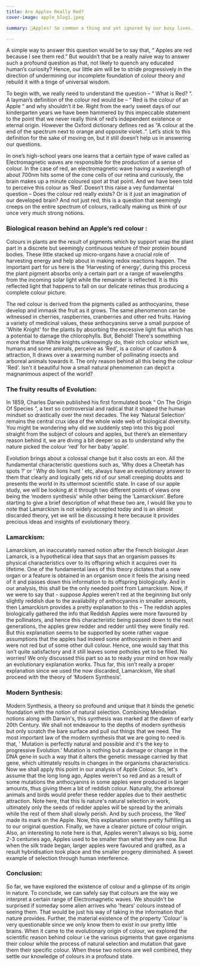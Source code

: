 ```yaml
---
title: Are Apples Really Red?
cover-image: apple_blog1.jpeg

summary: 🍎Apples! So common a thing and yet ignored by our busy lives. However, these apples have a lovely story of Colour to tell. Right from nature's way of originating the colour to our eyes sensing it as 'Red' for us, we will dive down some depth to uncover this secret story

---
```


 
A simple way to answer this question would be to say that, “ Apples are red because I see them red.” But wouldn’t that be a really naïve way to answer such a profound question as that, not likely to quench any educated human’s curiosity? Hence, our little aim will be to stride progressively in the direction of undermining our incomplete foundation of colour theory and rebuild it with a tinge of universal wisdom.
 
To begin with, we really need to understand the question – “ What is Red? “. A layman’s definition of the colour red would be – “ Red is the colour of an Apple “ and why shouldn’t it be. Right from the early sweet days of our kindergarten years we have been hammered by this impeccable statement to the point that we never really think of red’s independent existence or eternal origin. However the Oxford dictionary defines red as “A colour at the end of the spectrum next to orange and opposite violet..”.  Let’s stick to this definition for the sake of moving on, but it still doesn’t help us in answering our questions.

 
In one’s high-school years one learns that a certain type of wave called as Electromagnetic waves are responsible for the production of a sense of colour. In the case of red, an electromagnetic wave having a wavelength of about 700nm hits some of the cone cells of our retina and curiously, the brain makes up a minute coloured spot at that point. And we have been told to perceive this colour as ‘Red’.  Doesn’t this raise a vey fundamental question – Does the colour red really exists? Or is it just an imagination of our developed brain? And not just red, this is a question that seemingly creeps on the entire spectrum of colours, radically making us think of our once very much strong notions.
 
### Biological reason behind an Apple’s red colour : ###

Colours in plants are the result of pigments which by support wrap the plant part in a discrete but seemingly continuous texture of their protein bound bodies. These little stacked up micro-organs have a crucial role of harvesting energy and help about in making redox reactions happen. The important part for us here is the ‘Harvesting of energy’, during this process the plant pigment absorbs only a certain part or a range of wavelengths from the incoming solar light while the remainder is reflected. It is this reflected light that happens to fall on our delicate retinas thus producing a complete colour picture.
 
The red colour is derived from the pigments called as anthocyanins, these develop and immask the fruit as it grows. The same phenomenon can be witnessed in cherries, raspberries, cranberries and other red fruits. Having a variety of medicinal values, these anthocyanins serve a small purpose of 'White Knight' for the plants by absorbing the excessive light flux which has a potential to damage the chlorophylls. But, Behold! There's something more that these White knights unknowingly do, their rich colour which we, humans and some animals, perceive as 'Red', is a colour of caution & attraction, It draws over a swarming number of pollinating insects and arboreal animals towards it. The only reason behind all this being the colour 'Red'.  Isn't it beautiful how a small natural phenomenon can depict a magnanimous aspect of the world?
 
### The fruity results of Evolution: ###

In 1859, Charles Darwin published his first formulated book “ On The Origin Of Species ”, a text so controversial and radical that it shaped the human mindset so drastically over the next decades. The key ‘Natural Selection’ remains the central crux idea of the whole wide web of biological diversity. You might be wondering why did we suddenly step into this big pool straight from the subject of colours and apples, but there’s an elementary reason behind it, we are diving a bit deeper so as to understand why the nature picked the colour ‘red’ for her baby ‘apple’.

Evolution brings about a colossal change but it also costs an eon. All the fundamental characteristic questions such as, ‘Why does a Cheetah has spots ?’ or ‘ Why do lions hunt ’ etc, always have an evolutionary answer to them that clearly and logically gets rid of our small creeping doubts and presents the world in its uttermost scientific state.
In case of our apple study, we will be looking at it through two different points of views one being the ‘modern synthesis’ while other being the ‘Lamarckism’. Before starting to give a brief description of what these two are, I would like you to note that Lamarckism is not widely accepted today and is an almost discarded theory, yet we will be discussing it here because it provides precious ideas and insights of evolutionary theory.
 
### Lamarckism: ###

Lamarckism, an inaccurately named notion after the French biologist Jean Lamarck, is a hypothetical idea that says that an organism passes its physical characteristics over to its offspring which it acquires over its lifetime. One of the fundamental laws of this theory dictates that a new organ or a feature is obtained in an organism once it feels the arising need of it and passes down this information to its offspring biologically. And in our analysis, this shall be the only needed point from Lamarckism.
Now, if we were to say that - suppose Apples weren’t red at the beginning but only slightly reddish due to the availability of anthocyanins in smaller amounts, then Lamarckism provides a pretty explanation to this – The reddish apples biologically gathered the info that Reddish Apples were more favoured by the pollinators, and hence this characteristic being passed down to the next generations, the apples grew redder and redder until they were finally red.
But this explanation seems to be supported by some rather vague assumptions that the apples had indeed some anthocyanin in them and were not red but of some other dull colour. Hence, one would say that this isn’t quite satisfactory and it still leaves some potholes yet to be filled. No worries! We only discussed this part so as to ready your mind on how really an evolutionary explanation works. Thus far, this isn’t really a proper explanation since we used the now discarded, Lamarckism, We shall proceed with the theory of ‘Modern Synthesis’.

### Modern Synthesis: ###
 
Modern Synthesis, a theory so profound and unique that it binds the genetic foundation with the notion of natural selection. Combining Mendelian notions along with Darwin's, this synthesis was marked at the dawn of early 20th Century. We shall not endeavour to the depths of modern synthesis but only scratch the bare surface and pull out things that we need. The most important law of the modern synthesis that we are going to need is that, ' Mutation is perfectly natural and possible and it's the key to progressive Evolution.' Mutation is nothing but a damage or change in the DNA gene in such a way that it alters the genetic message carried by that gene, which ultimately results in changes in the organisms characteristics. 
Now we shall apply this point in our analysis of Apple Colour. So, let's assume that the long long ago, Apples weren't so red and as a result of some mutations the anthocyanins in some apples were produced in larger amounts, thus giving them a bit of reddish colour. Naturally, the arboreal animals and birds would prefer these redder apples due to their aesthetic attraction. Note here, that this Is nature's natural selection in work, ultimately only the seeds of redder apples will be spread by the animals while the rest of them shall slowly perish. And by such process, the 'Red' made its mark on the Apple.
Now, this explanation seems pretty fulfilling as to our original question. Finally, we have a clearer picture of colour origin.
Also, an interesting to note here is that, Apples weren't always so big, some 2-3 centuries ago, Apples used to be smaller than what they are now. But when the silk trade began, larger apples were favoured and grafted, as a result hybridisation took place and the smaller progeny diminished. A sweet example of selection through human interference. 

### Conclusion: ###

So far, we have explored the existence of colour and a glimpse of its origin in nature. To conclude, we can safely say that colours are the way we interpret a certain range of Electromagnetic waves. We shouldn't be surprised if someday some alien arrives who 'hears' colours instead of seeing them. That would be just his way of taking in the information that nature provides. Further, the material existence of the property 'Colour' is very questionable since we only know them to exist in our pretty little brains. 
When it came to the evolutionary origin of colour, we explored the scientific reason behind colour i.e the various pigments that gave organisms their colour while the process of natural selection and mutation that gave them their specific colour. 
When these two notions are well combined, they settle our knowledge of colours in a profound state. 



